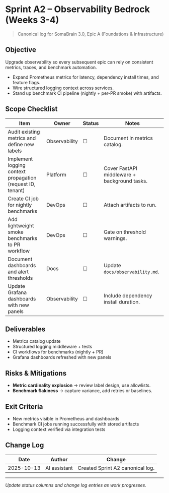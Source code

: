 # Sprint A2 – Observability Bedrock (Weeks 3-4)

> Canonical log for SomaBrain 3.0, Epic A (Foundations & Infrastructure)

## Objective
Upgrade observability so every subsequent epic can rely on consistent metrics, traces, and benchmark automation.

- Expand Prometheus metrics for latency, dependency install times, and feature flags.
- Wire structured logging context across services.
- Stand up benchmark CI pipeline (nightly + per-PR smoke) with artifacts.

## Scope Checklist

| Item | Owner | Status | Notes |
|------|-------|--------|-------|
| Audit existing metrics and define new labels | Observability | ☐ | Document in metrics catalog.
| Implement logging context propagation (request ID, tenant) | Platform | ☐ | Cover FastAPI middleware + background tasks.
| Create CI job for nightly benchmarks | DevOps | ☐ | Attach artifacts to run.
| Add lightweight smoke benchmarks to PR workflow | DevOps | ☐ | Gate on threshold warnings.
| Document dashboards and alert thresholds | Docs | ☐ | Update `docs/observability.md`.
| Update Grafana dashboards with new panels | Observability | ☐ | Include dependency install duration.

## Deliverables
- Metrics catalog update
- Structured logging middleware + tests
- CI workflows for benchmarks (nightly + PR)
- Grafana dashboards refreshed with new panels

## Risks & Mitigations
- **Metric cardinality explosion** -> review label design, use allowlists.
- **Benchmark flakiness** -> capture variance, add retries or baselines.

## Exit Criteria
- New metrics visible in Prometheus and dashboards
- Benchmark CI jobs running successfully with stored artifacts
- Logging context verified via integration tests

## Change Log

| Date | Author | Change |
|------|--------|--------|
| 2025-10-13 | AI assistant | Created Sprint A2 canonical log. |

---

_Update status columns and change log entries as work progresses._
